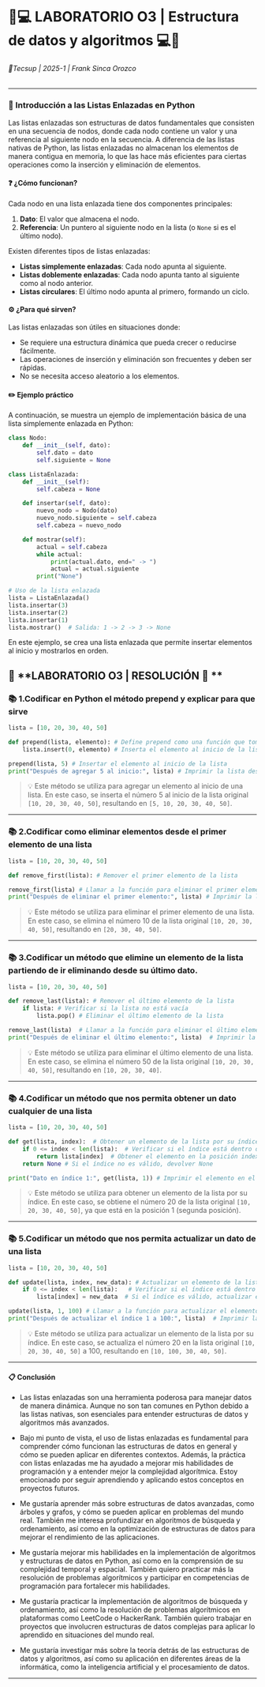 # 📄💻 LABORATORIO O3 | Estructura de datos y algoritmos  💻📄

###### 🏫Tecsup | 2025-1 | Frank Sinca Orozco

---

### 📝 Introducción a las Listas Enlazadas en Python 

Las listas enlazadas son estructuras de datos fundamentales que consisten en una secuencia de nodos, donde cada nodo contiene un valor y una referencia al siguiente nodo en la secuencia. A diferencia de las listas nativas de Python, las listas enlazadas no almacenan los elementos de manera contigua en memoria, lo que las hace más eficientes para ciertas operaciones como la inserción y eliminación de elementos.

#### ❓ ¿Cómo funcionan?

Cada nodo en una lista enlazada tiene dos componentes principales:
1. **Dato**: El valor que almacena el nodo.
2. **Referencia**: Un puntero al siguiente nodo en la lista (o `None` si es el último nodo).

Existen diferentes tipos de listas enlazadas:
- **Listas simplemente enlazadas**: Cada nodo apunta al siguiente.
- **Listas doblemente enlazadas**: Cada nodo apunta tanto al siguiente como al nodo anterior.
- **Listas circulares**: El último nodo apunta al primero, formando un ciclo.

#### ⚙️ ¿Para qué sirven?

Las listas enlazadas son útiles en situaciones donde:
- Se requiere una estructura dinámica que pueda crecer o reducirse fácilmente.
- Las operaciones de inserción y eliminación son frecuentes y deben ser rápidas.
- No se necesita acceso aleatorio a los elementos.

#### ✏️ Ejemplo práctico

A continuación, se muestra un ejemplo de implementación básica de una lista simplemente enlazada en Python:

```python
class Nodo:
    def __init__(self, dato):
        self.dato = dato
        self.siguiente = None

class ListaEnlazada:
    def __init__(self):
        self.cabeza = None

    def insertar(self, dato):
        nuevo_nodo = Nodo(dato)
        nuevo_nodo.siguiente = self.cabeza
        self.cabeza = nuevo_nodo

    def mostrar(self):
        actual = self.cabeza
        while actual:
            print(actual.dato, end=" -> ")
            actual = actual.siguiente
        print("None")

# Uso de la lista enlazada
lista = ListaEnlazada()
lista.insertar(3)
lista.insertar(2)
lista.insertar(1)
lista.mostrar()  # Salida: 1 -> 2 -> 3 -> None
```

En este ejemplo, se crea una lista enlazada que permite insertar elementos al inicio y mostrarlos en orden.


## 📕 **LABORATORIO O3 | RESOLUCIÓN 📕 **

### 📚 **1.Codificar en Python el método prepend y explicar para que sirve**

```python
lista = [10, 20, 30, 40, 50]

def prepend(lista, elemento): # Define prepend como una función que toma una lista y un elemento
    lista.insert(0, elemento) # Inserta el elemento al inicio de la lista

prepend(lista, 5) # Insertar el elemento al inicio de la lista
print("Después de agregar 5 al inicio:", lista) # Imprimir la lista después de agregar el elemento
```

>  💡 Este método se utiliza para agregar un elemento al inicio de una lista. En este caso, se inserta el número 5 al inicio de la lista original `[10, 20, 30, 40, 50]`, resultando en `[5, 10, 20, 30, 40, 50]`.
___

### 📚 **2.Codificar como eliminar elementos desde el primer elemento de una lista**

```python  
lista = [10, 20, 30, 40, 50]

def remove_first(lista): # Remover el primer elemento de la lista

remove_first(lista) # Llamar a la función para eliminar el primer elemento
print("Después de eliminar el primer elemento:", lista) # Imprimir la lista después de eliminar el primer elemento
```

> 💡 Este método se utiliza para eliminar el primer elemento de una lista. En este caso, se elimina el número 10 de la lista original `[10, 20, 30, 40, 50]`, resultando en `[20, 30, 40, 50]`.
___


### 📚 **3.Codificar un método que elimine un elemento de la lista partiendo de ir eliminando desde su último dato.**

```python  
lista = [10, 20, 30, 40, 50]

def remove_last(lista): # Remover el último elemento de la lista
    if lista: # Verificar si la lista no está vacía
        lista.pop() # Eliminar el último elemento de la lista

remove_last(lista)  # Llamar a la función para eliminar el último elemento
print("Después de eliminar el último elemento:", lista)  # Imprimir la lista después de eliminar el último elemento
```

> 💡 Este método se utiliza para eliminar el último elemento de una lista. En este caso, se elimina el número 50 de la lista original `[10, 20, 30, 40, 50]`, resultando en `[10, 20, 30, 40]`.

___

### 📚 **4.Codificar un método que nos permita obtener un dato cualquier de una lista**

```python
lista = [10, 20, 30, 40, 50]

def get(lista, index):  # Obtener un elemento de la lista por su índice
    if 0 <= index < len(lista):  # Verificar si el índice está dentro del rango de la lista    
        return lista[index]  # Obtener el elemento en la posición index
    return None # Si el índice no es válido, devolver None

print("Dato en índice 1:", get(lista, 1)) # Imprimir el elemento en el índice 1, que sería la 2da posición

```

> 💡 Este método se utiliza para obtener un elemento de la lista por su índice. En este caso, se obtiene el número 20 de la lista original `[10, 20, 30, 40, 50]`, ya que está en la posición 1 (segunda posición).

___

### 📚 **5.Codificar un método que nos permita actualizar un dato de una lista**

```python
lista = [10, 20, 30, 40, 50]

def update(lista, index, new_data): # Actualizar un elemento de la lista por su índice
    if 0 <= index < len(lista):   # Verificar si el índice está dentro del rango de la lista
        lista[index] = new_data  # Si el índice es válido, actualizar el elemento en esa posición

update(lista, 1, 100) # Llamar a la función para actualizar el elemento en el índice 1
print("Después de actualizar el índice 1 a 100:", lista)  # Imprimir la lista después de actualizar el elemento
```

> 💡 Este método se utiliza para actualizar un elemento de la lista por su índice. En este caso, se actualiza el número 20 en la lista original `[10, 20, 30, 40, 50]` a 100, resultando en `[10, 100, 30, 40, 50]`.

____


#### 📋 **Conclusión**

- Las listas enlazadas son una herramienta poderosa para manejar datos de manera dinámica. Aunque no son tan comunes en Python debido a las listas nativas, son esenciales para entender estructuras de datos y algoritmos más avanzados.  

- Bajo mi punto de vista, el uso de listas enlazadas es fundamental para comprender cómo funcionan las estructuras de datos en general y cómo se pueden aplicar en diferentes contextos. Además, la práctica con listas enlazadas me ha ayudado a mejorar mis habilidades de programación y a entender mejor la complejidad algorítmica. Estoy emocionado por seguir aprendiendo y aplicando estos conceptos en proyectos futuros.

- Me gustaría aprender más sobre estructuras de datos avanzadas, como árboles y grafos, y cómo se pueden aplicar en problemas del mundo real. También me interesa profundizar en algoritmos de búsqueda y ordenamiento, así como en la optimización de estructuras de datos para mejorar el rendimiento de las aplicaciones.

- Me gustaría mejorar mis habilidades en la implementación de algoritmos y estructuras de datos en Python, así como en la comprensión de su complejidad temporal y espacial. También quiero practicar más la resolución de problemas algorítmicos y participar en competencias de programación para fortalecer mis habilidades.

- Me gustaría practicar la implementación de algoritmos de búsqueda y ordenamiento, así como la resolución de problemas algorítmicos en plataformas como LeetCode o HackerRank. También quiero trabajar en proyectos que involucren estructuras de datos complejas para aplicar lo aprendido en situaciones del mundo real.

- Me gustaría investigar más sobre la teoría detrás de las estructuras de datos y algoritmos, así como su aplicación en diferentes áreas de la informática, como la inteligencia artificial y el procesamiento de datos.

____